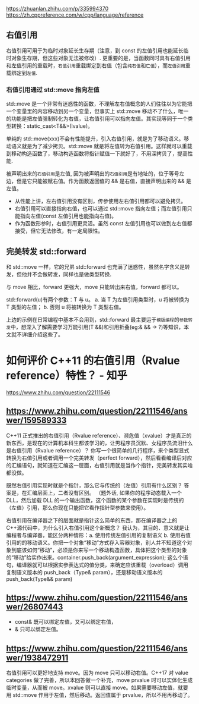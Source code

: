 https://zhuanlan.zhihu.com/p/335994370
https://zh.cppreference.com/w/cpp/language/reference

## 右值引用

右值引用可用于为临时对象延长生存期（注意，到 const 的左值引用也能延长临时对象生存期，但这些对象无法被修改）. 更重要的是，当函数同时具有右值引用和左值引用的重载时，`右值引用`重载绑定到右值（包含`纯右值`和`亡值`），而`左值引用`重载绑定到`左值`.

### 右值引用通过 std::move 指向左值

std::move 是一个非常有迷惑性的函数，不理解左右值概念的人们往往以为它能把一个变量里的内容移动到另一个变量，但事实上 std::move 移动不了什么，唯一的功能是把左值强制转化为右值，让右值引用可以指向左值。其实现等同于一个类型转换：static_cast<T&&>(lvalue)。

单纯的 std::move(xxx)不会有性能提升，引入右值引用，就是为了移动语义。移动语义就是为了减少拷贝。std::move 就是将左值转为右值引用。这样就可以重载到移动构造函数了，移动构造函数将指针赋值一下就好了，不用深拷贝了，提高性能.

被声明出来的`右值引用`是左值, 因为被声明出的`右值引用`是有地址的，位于等号左边，但是它只能被赋右值。作为函数返回值的 && 是右值，直接声明出来的 && 是左值。

- 从性能上讲，左右值引用没有区别，传参使用左右值引用都可以避免拷贝。
- 右值引用可以直接指向右值，也可以通过 std::move 指向左值；而左值引用只能指向左值(const 左值引用也能指向右值)。
- 作为函数形参时，右值引用更灵活。虽然 const 左值引用也可以做到左右值都接受，但它无法修改，有一定局限性。

## 完美转发 std::forward

和 std::move 一样，它的兄弟 std::forward 也充满了迷惑性，虽然名字含义是转发，但他并不会做转发，同样也是做类型转换.

与 move 相比，forward 更强大，move 只能转出来右值，forward 都可以。

std::forward<T>(u)有两个参数：T 与 u。 a. 当 T 为左值引用类型时，u 将被转换为 T 类型的左值； b. 否则 u 将被转换为 T 类型右值。

上边的示例在日常编程中基本不会用到，std::forward 最主要运于`模版编程`的`参数转发`中，想深入了解需要学习万能引用(T &&)和引用折叠(eg:& && → ?)等知识，本文就不详细介绍这些了。

# 如何评价 C++11 的右值引用（Rvalue reference）特性？ - 知乎

https://www.zhihu.com/question/22111546

## https://www.zhihu.com/question/22111546/answer/159589333

C++11 正式推出的右值引用（Rvalue reference）、濒危值（xvalue）才是真正的新东西，是现在的计算机本科生都该学习的，让男程序员沉默、女程序员流泪什么是右值引用（Rvalue reference）？ 你写一个很简单的几行程序，来个类型显式转换为右值引用或者调用一个完美转发（perfect forward），然后看看编译后对应的汇编语句，就知道在汇编这一层面，右值引用就是当作个指针，完美转发其实啥都没做。

既然右值引用实现时就是个指针，那么它与传统的（左值）引用有什么区别？ 答案是，在汇编层面上，二者没有区别。 （题外话, 如果你的程序动态载入一个 DLL，然后加载 DLL 的一个输出函数，这个函数的某个参数在实现时是传统的（左值）引用，那么你现在只能把它看作指针型参数来使用）。

右值引用在编译器之下的层面就是指针这么简单的东西，那在编译器之上的 C++源代码中，为什么引入右值引用这个新概念？ 我认为，其目的、意义就是让编程者与编译器，能区分两种情形：a. 使用传统左值引用的复制语义 b. 使用右值引用的的移动语义。你把一个对象“移动”方式存入容器对象，别人并不知道这个对象到底该如何“移动”，必须是你来写一个移动构造函数，具体把这个类型的对象的“移动”给实作出来。container.push_back(argument_expression); 这么个语句，编译器就可以根据实参表达式的值分类，来确定应该重载（overload）调用复制语义版本的 push_back（Type& param），还是移动语义版本的 push_back(Type&& param)

## https://www.zhihu.com/question/22111546/answer/26807443

- const& 既可以绑定左值，又可以绑定右值，
- & 只可以绑定左值。

## https://www.zhihu.com/question/22111546/answer/1938472911

右值引用可以更好地支持 move。因为 move 只可以移动右值。C++17 对 value categories 做了完善，所以本回答做一个补充，move prvalue 时可以实体化生成临时变量，从而被 move。xvalue 则可以直接 move。如果需要移动左值，就要用 std::move 作用于左值，然后移动。返回值属于 prvalue，所以不用再移动了。
